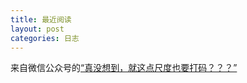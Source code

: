 ```yaml
---
title: 最近阅读
layout: post
categories: 日志
---
```

来自微信公众号的[“真没想到，就这点尺度也要打码？？？”](https://mp.weixin.qq.com/s/yIKId_-MidPXeYDtgLY0Pg)